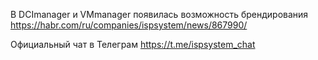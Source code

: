 В DCImanager и VMmanager появилась возможность брендирования
https://habr.com/ru/companies/ispsystem/news/867990/

Официальный чат в Телеграм https://t.me/ispsystem_chat

